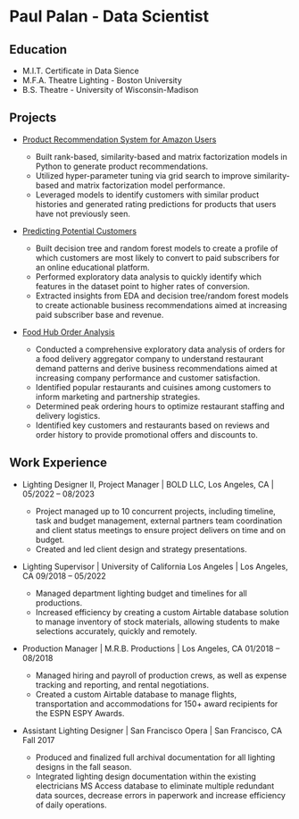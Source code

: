 # Paul Palan - Data Scientist

## Education
- M.I.T. Certificate in Data Sience
- M.F.A. Theatre Lighting - Boston University
- B.S. Theatre - University of Wisconsin-Madison

## Projects
- [Product Recommendation System for Amazon Users](https://github.com/pauljpalan/Amazon-Recommendation-Systems)
  - Built rank-based, similarity-based and matrix factorization models in Python to generate product recommendations.
  - Utilized hyper-parameter tuning via grid search to improve similarity-based and matrix factorization model performance.
  - Leveraged models to identify customers with similar product histories and generated rating predictions for products that users have not previously seen.

- [Predicting Potential Customers](https://github.com/pauljpalan/Predicting-Potential-Customers)
  - Built decision tree and random forest models to create a profile of which customers are most likely to convert to paid subscribers for an online educational platform.
  - Performed exploratory data analysis to quickly identify which features in the dataset point to higher rates of conversion.
  - Extracted insights from EDA and decision tree/random forest models to create actionable business recommendations aimed at increasing paid subscriber base and revenue.

- [Food Hub Order Analysis](https://github.com/pauljpalan/FoodHub-Order-Analysis)
  - Conducted a comprehensive exploratory data analysis of orders for a food delivery aggregator company to understand restaurant demand patterns and derive business recommendations aimed at increasing company performance and customer satisfaction.
  - Identified popular restaurants and cuisines among customers to inform marketing and partnership strategies.
  - Determined peak ordering hours to optimize restaurant staffing and delivery logistics.
  - Identified key customers and restaurants based on reviews and order history to provide promotional offers and discounts to.

## Work Experience
- Lighting Designer II, Project Manager | BOLD LLC, Los Angeles, CA |	05/2022 – 08/2023
  - Project managed up to 10 concurrent projects, including timeline, task and budget management, external partners team coordination and client status meetings to ensure project delivers on time and on budget.
  - Created and led client design and strategy presentations.

- Lighting Supervisor | University of California Los Angeles | Los Angeles, CA 	09/2018 – 05/2022
  - Managed department lighting budget and timelines for all productions.
  - Increased efficiency by creating a custom Airtable database solution to manage inventory of stock materials, allowing students to make selections accurately, quickly and remotely.

- Production Manager | M.R.B. Productions | Los Angeles, CA 	01/2018 – 08/2018
  - Managed hiring and payroll of production crews, as well as expense tracking and reporting, and rental negotiations.
  - Created a custom Airtable database to manage flights, transportation and accommodations for 150+ award recipients for the ESPN ESPY Awards.

- Assistant Lighting Designer | San Francisco Opera | San Francisco, CA 	Fall 2017
  - Produced and finalized full archival documentation for all lighting designs in the fall season.
  - Integrated lighting design documentation within the existing electricians MS Access database to eliminate multiple redundant data sources, decrease errors in paperwork and increase efficiency of daily operations.
